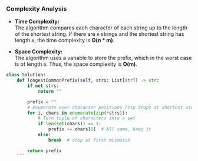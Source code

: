 ### Complexity Analysis

- **Time Complexity:**  
    The algorithm compares each character of each string up to the length of the shortest string. If there are `n` strings and the shortest string has length `m`, the time complexity is **O(n * m)**.

- **Space Complexity:**  
    The algorithm uses a variable to store the prefix, which in the worst case is of length `m`. Thus, the space complexity is **O(m)**.

```Python
class Solution:
    def longestCommonPrefix(self, strs: List[str]) -> str:
        if not strs:
            return ""

        prefix = ""
        # Enumerate over character positions (zip stops at shortest string)
        for i, chars in enumerate(zip(*strs)):
            # Turn tuple of characters into a set
            if len(set(chars)) == 1:  
                prefix += chars[0]  # All same, keep it
            else:
                break  # stop at first mismatch

        return prefix
    ```